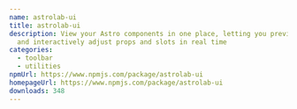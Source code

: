 ```yaml
---
name: astrolab-ui
title: astrolab-ui
description: View your Astro components in one place, letting you preview them
  and interactively adjust props and slots in real time
categories:
  - toolbar
  - utilities
npmUrl: https://www.npmjs.com/package/astrolab-ui
homepageUrl: https://www.npmjs.com/package/astrolab-ui
downloads: 348
---
```

